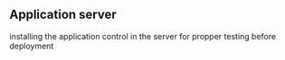  ## Application server
installing the application control in the server for propper testing before deployment
